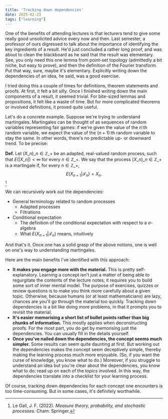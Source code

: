 ```yaml
---
title: 'Tracking down dependencies'
date: 2025-02-23
tags: ["learning"]
---
```


One of the benefits of attending lectures is that lecturers tend to give some really good unsolicited advice every now and then. Last semester, a professor of ours digressed to talk about the importance of identifying the key ingredients of a result. He'd just concluded a rather long proof, and was about to clean the blackboard as he said that the result was elementary. See, you only need this one lemma from point-set topology (admittedly a bit niche, but easy to prove), and then the definition of the Fourier transform. Put that way, sure, maybe it's elementary. Explicitly writing down the dependencies of an idea, he said, was a good exercise.

I tried doing this a couple of times for definitions, theorem statements and proofs. At first, it felt a bit silly. Once I finished writing down the main components of a result, it seemed trivial. For bite-sized lemmas and propositions, it felt like a waste of time. But for more complicated theorems or involved definitions, it proved quite useful.

Let's do a concrete example. Suppose we're trying to understand martingales. Martingales can be thought of as sequences of random variables representing fair games: if we're given the value of the $n$:th random variable, we expect the value of the $(n+1)$:th random variable to stay the same. In other words, there's no predictable up- or downward trend. To be precise:

**Def.** Let $(X\_n)\_{n \in \mathbb{Z}\_+}$ be an adapted, real-valued random process, such that $E(|X\_n|) < \infty$ for every $n \in \mathbb{Z}\_+$. We say that the process $(X\_n)\_{n \in \mathbb{Z}\_+}$ is a martingale if, for every $n \in \mathbb{Z}\_+$, $$E(X_{n+1}|\mathcal{F}_n) = X_n.$$[^1] 
[^1]: Le Gall, J. F. (2022). *Measure theory, probability, and stochastic processes*. Cham: Springer.

We can recursively work out the dependencies:

- General terminology related to random processes
    - Adapted processes
    - Filtrations
- Conditional expectation
    - The definition of the conditional expectation with respect to a $\sigma$-algebra
    - What $E(X_{n+1}|\mathcal{F}_n)$ means, intuitively

And that's it. Once one has a solid grasp of the above notions, one is well on one's way to understanding martingales.

Here are the main benefits I've identified with this approach:

- **It makes you engage more with the material.** This is pretty self-explanatory. Learning a concept isn't just a matter of being able to regurgitate the contents of the lecture notes; it requires you to build some sort of inner mental model. The purpose of exercises, quizzes or review questions is to make you think more carefully about a given topic. Otherwise, because humans (or at least mathematicians) are lazy, chances are you'll go through the material too quickly. Tracking down dependencies is a bit like doing more problems, in that it prompts you to revisit the material.
- **It's easier memorising a short list of bullet points rather than big chunks of information.** This mostly applies when deconstructing proofs. For the most part, you do get by memorising just the dependencies. You can usually fill in the details yourself.
- **Once you've nailed down the dependencies, the concept seems much simpler.** Some results can seem quite daunting at first. But working out the dependencies makes the concept seem deceptively simple, thereby making the learning process much more enjoyable. (So, if you want the curse of knowledge, you know what to do.) Moreover, if you struggle to understand an idea but you're clear about the dependencies, you know what to do: read up on each of the topics involved. In this way, the dependencies translate into a checklist for your learning process.

Of course, tracking down dependencies for each concept one encounters is too time-consuming. But in some cases, it's definitely worthwhile.